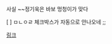 사실 ~~정기욱은 바보 멍청이가 맞다

 [  ] ㅁㄴㅇㄹ
체크박스가 자동으로 안나오네 ;;


[링크](https://github.com/whyjp/obsi/blob/main/%EC%95%88%EB%85%95%ED%95%98%EC%84%B8%EC%9A%94.md)

